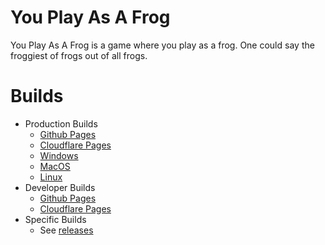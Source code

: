 # You Play As A Frog
You Play As A Frog is a game where you play as a frog. One could say the froggiest of frogs out of all frogs.
# Builds
- Production Builds
  - [Github Pages](https://ypaaf.github.io)
  - [Cloudflare Pages](https://ypaaf.pages.dev)
  - [Windows](https://github.com/ypaaf/you-play-as-a-frog/releases/latest/download/windows.exe)
  - [MacOS](https://github.com/ypaaf/you-play-as-a-frog/releases/latest/download/macos.zip)
  - [Linux](https://github.com/ypaaf/you-play-as-a-frog/releases/latest/download/linux.x86_64)
- Developer Builds
  - [Github Pages](https://ypaaf.github.io/ypaaf-dev)
  - [Cloudflare Pages](https://ypaaf-dev.pages.dev)
- Specific Builds
  - See [releases](https://github.com/ypaaf/you-play-as-a-frog/releases)
